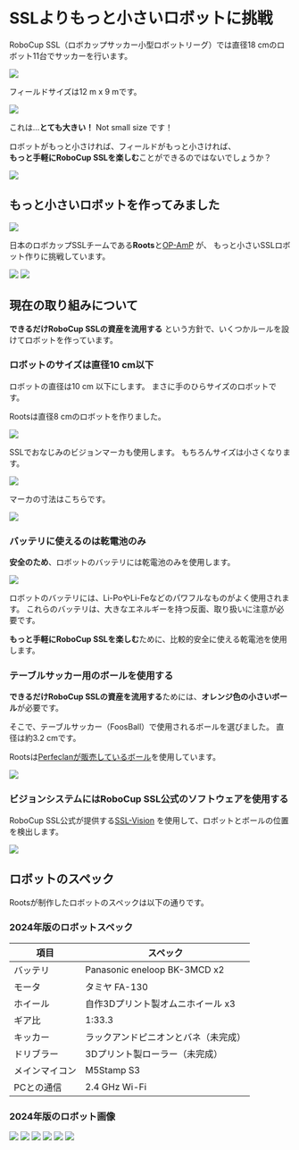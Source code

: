 
# SSLよりもっと小さいロボットに挑戦

RoboCup SSL（ロボカップサッカー小型ロボットリーグ）では直径18 cmのロボット11台でサッカーを行います。

![](../img/vssl/ssl_11robots.jpg)

フィールドサイズは12 m x 9 mです。

![](../img/vssl/ssl_field.png)

これは...**とても大きい！** Not small size です！

ロボットがもっと小さければ、フィールドがもっと小さければ、  
**もっと手軽にRoboCup SSLを楽しむ**ことができるのではないでしょうか？

![](../img/vssl/vssl_robot_with_ball.png)

## もっと小さいロボットを作ってみました

![](../img/vssl/vssl_robots.jpg)

日本のロボカップSSLチームである**Roots**と[OP-AmP](https://sites.google.com/view/op-amp/home/activity)
が、
もっと小さいSSLロボット作りに挑戦しています。

![](../img/roots_logo_small.png)
[![](../img/vssl/op_amp.png)](https://sites.google.com/view/op-amp/home/activity)

## 現在の取り組みについて

**できるだけRoboCup SSLの資産を流用する**
という方針で、いくつかルールを設けてロボットを作っています。

### ロボットのサイズは直径10 cm以下

ロボットの直径は10 cm 以下にします。
まさに手のひらサイズのロボットです。

Rootsは直径8 cmのロボットを作りました。

![](../img/vssl/vssl_robot_top.jpg)

SSLでおなじみのビジョンマーカも使用します。
もちろんサイズは小さくなります。

![](../img/vssl/vssl_robots_with_marker.png)

マーカの寸法はこちらです。

![](../img/vssl/vssl_marker.png)

### バッテリに使えるのは乾電池のみ

**安全のため**、ロボットのバッテリには乾電池のみを使用します。

![](../img/vssl/vssl_robots_with_battery.png)

ロボットのバッテリには、Li-PoやLi-Feなどのパワフルなものがよく使用されます。
これらのバッテリは、大きなエネルギーを持つ反面、取り扱いに注意が必要です。

**もっと手軽にRoboCup SSLを楽しむ**ために、比較的安全に使える乾電池を使用します。

### テーブルサッカー用のボールを使用する

**できるだけRoboCup SSLの資産を流用する**ためには、**オレンジ色の小さいボール**が必要です。

そこで、テーブルサッカー（FoosBall）で使用されるボールを選びました。
直径は約3.2 cmです。  

Rootsは[Perfeclanが販売しているボール](https://amzn.asia/d/doyjXYm)を使用しています。

![](../img/vssl/vssl_foos_ball.png)

### ビジョンシステムにはRoboCup SSL公式のソフトウェアを使用する

RoboCup SSL公式が提供する[SSL-Vision](https://github.com/RoboCup-SSL/ssl-vision)
を使用して、ロボットとボールの位置を検出します。

![](../img/vssl/vssl_vision_system.png)

## ロボットのスペック

Rootsが制作したロボットのスペックは以下の通りです。

### 2024年版のロボットスペック

| 項目 | スペック |
| --- | --- |
| バッテリ | Panasonic eneloop BK-3MCD x2 |
| モータ | タミヤ FA-130 |
| ホイール | 自作3Dプリント製オムニホイール x3 |
| ギア比 | 1:33.3 |
| キッカー | ラックアンドピニオンとバネ（未完成） |
| ドリブラー | 3Dプリント製ローラー（未完成） |
| メインマイコン | M5Stamp S3 |
| PCとの通信 | 2.4 GHz Wi-Fi |


### 2024年版のロボット画像

![](../img/vssl/vssl_roots_robot01.png)
![](../img/vssl/vssl_roots_robot02.png)
![](../img/vssl/vssl_roots_robot03.png)
![](../img/vssl/vssl_roots_robot04.png)
![](../img/vssl/vssl_roots_robot05.png)
![](../img/vssl/vssl_roots_robot06.png)




